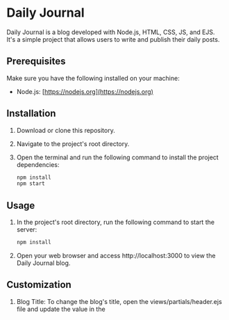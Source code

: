 # Daily Journal

Daily Journal is a blog developed with Node.js, HTML, CSS, JS, and EJS. It's a simple project that allows users to write and publish their daily posts.

## Prerequisites

Make sure you have the following installed on your machine:

- Node.js: [https://nodejs.org](https://nodejs.org)

## Installation

1. Download or clone this repository.
2. Navigate to the project's root directory.
3. Open the terminal and run the following command to install the project dependencies:

   ```bash
   npm install
   npm start

## Usage
1. In the project's root directory, run the following command to start the server:
   ```bash
   npm install
2. Open your web browser and access http://localhost:3000 to view the Daily Journal blog.

## Customization
1. Blog Title: To change the blog's title, open the views/partials/header.ejs file and update the value in the <title> tag.
2. Styles: The blog's styles are defined in the public/styles.css file. Feel free to customize them according to your preferences.
3. Layout and Components: The EJS files in views/ control the blog's layout and components. You can modify them to adjust the blog's appearance.

## Project Structure
├── app.js
├── public/
│ ├── styles.css
│ └── ...
└── views/
├── partials/
│ ├── footer.ejs
│ ├── header.ejs
│ └── ...
├── home.ejs
├── post.ejs
└── ...
  
1. app.js: The main file that starts the server and configures the routes.
2. public/: The directory that contains static files like CSS, JavaScript, and images.
3. views/: The directory that contains the EJS files that control the blog's views.
4. views/partials/: The directory that contains reusable EJS components such as the header, footer, etc.

## Contribution
Contributions are welcome! If you want to improve the project, feel free to open an issue or submit a pull request.
  
## License
This project is licensed under the MIT License.
